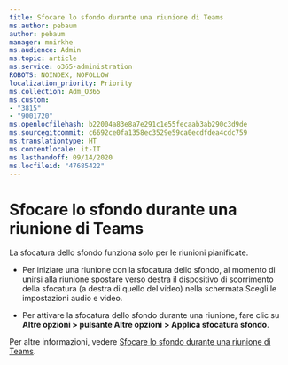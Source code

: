 ```yaml
---
title: Sfocare lo sfondo durante una riunione di Teams
ms.author: pebaum
author: pebaum
manager: mnirkhe
ms.audience: Admin
ms.topic: article
ms.service: o365-administration
ROBOTS: NOINDEX, NOFOLLOW
localization_priority: Priority
ms.collection: Adm_O365
ms.custom:
- "3815"
- "9001720"
ms.openlocfilehash: b22004a83e8a7e291c1e55fecaab3ab290c3d9de
ms.sourcegitcommit: c6692ce0fa1358ec3529e59ca0ecdfdea4cdc759
ms.translationtype: HT
ms.contentlocale: it-IT
ms.lasthandoff: 09/14/2020
ms.locfileid: "47685422"
---
```

# <a name="blur-your-background-in-a-teams-meeting"></a>Sfocare lo sfondo durante una riunione di Teams

La sfocatura dello sfondo funziona solo per le riunioni pianificate.

- Per iniziare una riunione con la sfocatura dello sfondo, al momento di unirsi alla riunione spostare verso destra il dispositivo di scorrimento della sfocatura (a destra di quello del video) nella schermata Scegli le impostazioni audio e video.

- Per attivare la sfocatura dello sfondo durante una riunione, fare clic su **Altre opzioni > pulsante Altre opzioni** **> Applica sfocatura sfondo**.

Per altre informazioni, vedere [Sfocare lo sfondo durante una riunione di Teams](https://support.office.com/article/Blur-your-background-in-a-Teams-meeting-f77a2381-443a-499d-825e-509a140f4780).